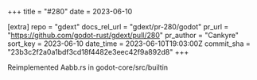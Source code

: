 +++
title = "#280"
date = 2023-06-10

[extra]
repo = "gdext"
docs_rel_url = "gdext/pr-280/godot"
pr_url = "https://github.com/godot-rust/gdext/pull/280"
pr_author = "Cankyre"
sort_key = 2023-06-10
date_time = 2023-06-10T19:03:00Z
commit_sha = "23b3c2f2a0a1bdf3cd18f4482e3eec42f9a892d8"
+++

Reimplemented Aabb.rs in godot-core/src/builtin
